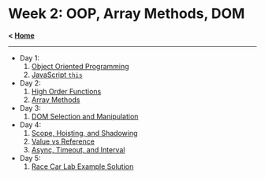 # Week 2: OOP, Array Methods, DOM

**< [Home](../README.md)**

---

- Day 1:
  1. [Object Oriented Programming](./day-1/01-javascript-oop.md)
  2. [JavaScript `this`](./day-1/02-javascript-this.md)
- Day 2:
  1. [High Order Functions](./day-2/01-high-order-functions.md)
  2. [Array Methods](./day-2/02-array-methods.md)
- Day 3:
  1. [DOM Selection and Manipulation](./day-3/01-dom.md)
- Day 4:
  1. [Scope, Hoisting, and Shadowing](./day-4/01-scope-hoisting-and-shadowing.md)
  2. [Value vs Reference](./day-4/02-value-vs-reference.md)
  3. [Async, Timeout, and Interval](./day-4/03-async-timeout-and-interval.md)
- Day 5:
  1. [Race Car Lab Example Solution](./day-5/lab-dom-race-car-solution/README.md)
